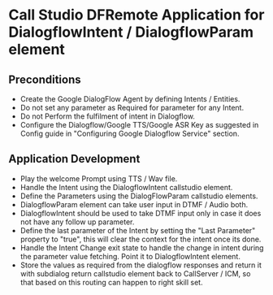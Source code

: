 # Call Studio DFRemote Application for DialogflowIntent / DialogflowParam element

## Preconditions
* Create the Google DialogFlow Agent by defining Intents / Entities.
* Do not set any parameter as Required for parameter for any Intent.
* Do not Perform the fulfilment of intent in Dialogflow.
* Configure the Dialogflow/Google TTS/Google ASR Key as suggested in Config guide in "Configuring Google Dialogflow Service" section.

## Application Development
* Play the welcome Prompt using TTS / Wav file.
* Handle the Intent using the DialogflowIntent callstudio element.
* Define the Parameters using the DialogFlowParam callstudio elements.
* DialogflowParam element can take user input in DTMF / Audio both.
* DialogflowIntent should be used to take DTMF input only in case it does not have any follow up parameter.
* Define the last parameter of the Intent by setting the "Last Parameter" property to "true", this will clear the context for the intent once its done.
* Handle the Intent Change exit state to handle the change in intent during the parameter value fetching. Point it to DialogflowIntent element.
* Store the values as required from the dialogflow responses and return it with subdialog return callstudio element back to CallServer / ICM, so that based on this routing can happen to right skill set.
